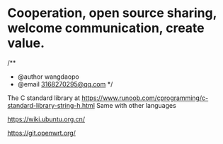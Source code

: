 # Cooperation, open source sharing, welcome communication, create value.
/**
 * @author wangdaopo
 * @email 3168270295@qq.com
 */



The C standard library at  https://www.runoob.com/cprogramming/c-standard-library-string-h.html
Same with other languages

https://wiki.ubuntu.org.cn/

https://git.openwrt.org/
